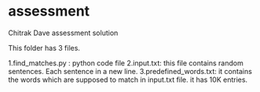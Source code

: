 # assessment
Chitrak Dave assessment solution

This folder has 3 files.

1.find_matches.py : python code file
2.input.txt: this file contains random sentences. Each sentence in a new line.
3.predefined_words.txt: it contains the words which are supposed to match in input.txt 
file. it has 10K entries.   
